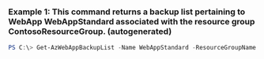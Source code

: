 ### Example 1: This command returns a backup list pertaining to WebApp WebAppStandard associated with the resource group ContosoResourceGroup. (autogenerated)
```powershell
PS C:\> Get-AzWebAppBackupList -Name WebAppStandard -ResourceGroupName Default-Web-WestUS
```

